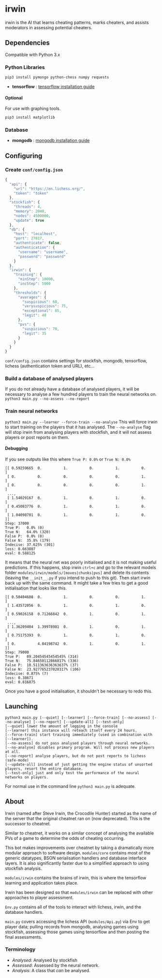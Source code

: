 # irwin
irwin is the AI that learns cheating patterns, marks cheaters, and assists moderators in assessing potential cheaters.

## Dependencies
Compatible with Python 3.x

### Python Libraries
```sh
pip3 install pymongo python-chess numpy requests
```
- **tensorflow** : [tensorflow installation guide](https://www.tensorflow.org/install)

#### Optional
For use with graphing tools.
```sh
pip3 install matplotlib
```

### Database
- **mongodb** : [mongodb installation guide](https://docs.mongodb.com/manual/installation/)

## Configuring
### Create `conf/config.json`
```javascript
{
  "api": {
    "url": "https://en.lichess.org/",
    "token": "token"
  },
  "stockfish": {
    "threads": 4,
    "memory": 2048,
    "nodes": 4500000,
    "update": true
  },
  "db": {
    "host": "localhost",
    "port": 27017,
    "authenticate": false,
    "authentication": {
      "username": "username",
      "password": "password"
    }
  },
  "irwin": {
    "training": {
      "minStep": 10000,
      "incStep": 5000
    },
    "thresholds": {
      "averages": {
        "suspicious": 60,
        "verysuspicious": 75,
        "exceptional": 85,
        "legit": 40
      },
      "pvs": {
        "suspicious": 70,
        "legit": 35
      }
    }
  }
}
```

`conf/config.json` contains settings for stockfish, mongodb, tensorflow, lichess (authentication token and URL), etc...
### Build a database of analysed players
If you do not already have a database of analysed players, it will be necessary to analyse
a few hundred players to train the neural networks on.
`python3 main.py --no-assess --no-report`

### Train neural networks
`python3 main.py --learner --force-train --no-analyse`
This will force irwin to start training on the players that it has analysed. The `--no-analyse` flag will stop
irwin from analysing players with stockfish, and it will not assess players or post reports on them.

#### Debugging
If you see outputs like this where `True P: 0.0%` or `True N: 0.0%`
```
[[ 0.59259665  0.          1.          0.          1.          0.        ]
 [ 0.          0.          0.          0.          0.          1.        ]
 [ 0.          0.          0.          0.          0.          1.        ]
 ..., 
 [ 1.54029167  0.          1.          0.          1.          0.        ]
 [ 0.45083776  0.          1.          0.          1.          0.        ]
 [ 1.04098701  0.          1.          0.          1.          0.        ]]
Step: 37000
True P:   0.0% (0)
True N:   64.0% (320)
False P:  0.0% (0)
False N:  35.8% (179)
Indecise: 37.625% (301)
loss: 0.663807
eval: 0.588125
```
It means that the neural net was poorly initialised and it is not making useful predictions.
If this happens, stop irwin `ctrl+c` and go to the relevant models folder
`modules/irwin/models/[moves|chunks|pvs]` and delete its contents (leaving the `__init__.py`
if you intend to push to this git). Then start irwin back up with the same command.
It might take a few tries to get a good initialisation that looks like this.

```
[[ 0.50404608  0.          1.          0.          0.          1.        ]
 [ 1.43572056  0.          1.          0.          1.          0.        ]
 [ 0.59026158  0.71266842  0.          1.          0.          1.        ]
 ..., 
 [ 1.36209404  1.39978981  0.          1.          0.          1.        ]
 [ 0.75175393  0.          1.          0.          1.          0.        ]
 [ 0.          4.04198742  0.          1.          0.          1.        ]]
Step: 79000
True P:   89.20454545454545% (314)
True N:   75.84650112866817% (336)
False P:  10.511363636363637% (37)
False N:  23.927765237020317% (106)
Indecise: 0.875% (7)
loss: 0.38671
eval: 0.816875
```

Once you have a good initialisation, it shouldn't be necessary to redo this.

## Launching
```
python3 main.py [--quiet] [--learner] [--force-train] [--no-assess] [--no-analyse] [--no-report] [--update-all] [--test-only]
[--quiet] lower the amount of logging in the console
[--learner] this instance will reteach itself every 24 hours.
[--force-train] start training immediately (used in combination with [--learner]).
[--no-assess] do not pass analysed players through neural networks.
[--no-analyse] disables primary program. Will not process new players at all.
[--no-report] analyse players, but do not post reports to lichess (safe-mode)
[--update-all] instead of just getting the engine status of unsorted players, resort the entire database.
[--test-only] just and only test the performance of the neural networks on players.
```

For normal use in the command line `python3 main.py` is adequate.

## About
Irwin (named after Steve Irwin, the Crocodile Hunter) started as the name of the server that the original
cheatnet ran on (now deprecated). This is the successor to cheatnet.

Similar to cheatnet, it works on a similar concept of analysing the available PVs of a game to determine
the odds of cheating occurring.

This bot makes improvements over cheatnet by taking a dramatically more modular approach to software design.
`modules/core` contains most of the generic datatypes, BSON serialisation handlers and database interface
layers. It is also significantly faster due to a simplified approach to using stockfish analysis.

`modules/irwin` contains the brains of irwin, this is where the tensorflow learning and application takes place.

Irwin has been designed so that `modules/irwin` can be replaced with other approaches to player assessment.

`Env.py` contains all of the tools to interact with lichess, irwin, and the database handlers.

`main.py` covers accessing the lichess API (`modules/Api.py`) via Env to get player data; pulling records from mongodb,
analysing games using stockfish, assessing those games using tensorflow and then posting the final assessments.

### Terminology
- _Analysed_: Analysed by stockfish
- _Assessed_: Assessed by the neural network.
- _Analysis_: A class that _can_ be analysed.
